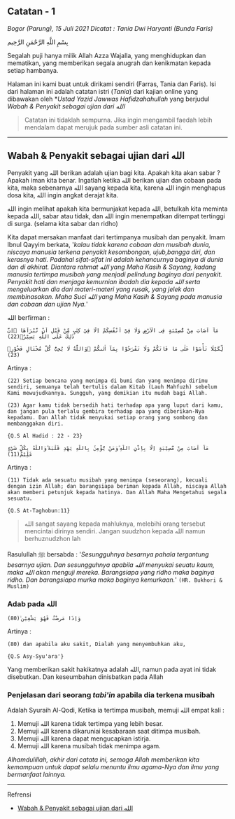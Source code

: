 ## Catatan - 1

*Bogor (Parung), 15 Juli 2021*
*Dicatat : Tania Dwi Haryanti (Bunda Faris)*

بِسْمِ اللَّهِ الرَّحْمَنِ الرَّحِيم

Segalah puji hanya milik Allah Azza Wajalla, yang menghidupkan dan mematikan, yang memberikan segala anugrah dan kenikmatan kepada setiap hambanya.

Halaman ini kami buat untuk dirikami sendiri (Farras, Tania dan Faris). Isi dari halaman ini adalah catatan istri (*Tania*) dari kajian online yang dibawakan oleh **Ustad Yazid Jawwas Hafidzahahullah* yang berjudul *Wabah & Penyakit sebagai ujian dari الله‎*

> Catatan ini tidaklah sempurna. Jika ingin mengambil faedah lebih mendalam dapat merujuk pada sumber asli catatan ini.

___

## Wabah & Penyakit sebagai ujian dari الله‎

Penyakit yang الله‎ berikan adalah ujian bagi kita. Apakah kita akan sabar ? Apakah iman kita benar.
Ingatlah ketika الله‎ berikan ujian dan cobaan pada kita, maka sebenarnya الله‎ sayang kepada kita, karena الله‎ ingin menghapus dosa kita, الله‎ ingin angkat derajat kita.

الله‎ ingin melihat apakah kita bermunjakat kepada الله‎, betulkah kita meminta kepada الله‎, sabar atau tidak, dan الله‎ ingin menempatkan ditempat tertinggi di surga. (selama kita sabar dan ridho)


Kita dapat mersakan manfaat dari tertimpanya musibah dan penyakit.
Imam Ibnul Qayyim berkata, '*kalau tidak karena cobaan dan musibah dunia, niscaya manusia terkena penyakit kesombongan, ujub,bangga diri, dan kerasnya hati. Padahal sifat-sifat ini adalah kehancurnya baginya di dunia dan di akhirat. Diantara rahmat الله‎ yang Maha Kasih & Sayang, kadang manusia tertimpa musibah yang menjadi pelindung baginya dari penyakit. Penyakit hati dan menjaga kemurnian ibadah dia kepada الله‎ serta mengeluarkan dia dari materi-materi yang rusak, yang jelek dan membinasakan. Maha Suci الله‎ yang Maha Kasih & Sayang pada manusia dan cobaan dan ujian Nya.*'


الله berfirman :
```
مَآ اَصَابَ مِنْ مُّصِيْبَةٍ فِى الْاَرْضِ وَلَا فِيْٓ اَنْفُسِكُمْ اِلَّا فِيْ كِتٰبٍ مِّنْ قَبْلِ اَنْ نَّبْرَاَهَا ۗاِنَّ ذٰلِكَ عَلَى اللّٰهِ يَسِيْرٌۖ(22)

لِّكَيْلَا تَأْسَوْا عَلٰى مَا فَاتَكُمْ وَلَا تَفْرَحُوْا بِمَآ اٰتٰىكُمْ ۗوَاللّٰهُ لَا يُحِبُّ كُلَّ مُخْتَالٍ فَخُوْرٍۙ (23)
```
Artinya :
```
(22) Setiap bencana yang menimpa di bumi dan yang menimpa dirimu sendiri, semuanya telah tertulis dalam Kitab (Lauh Mahfuzh) sebelum Kami mewujudkannya. Sungguh, yang demikian itu mudah bagi Allah.

(23) Agar kamu tidak bersedih hati terhadap apa yang luput dari kamu, dan jangan pula terlalu gembira terhadap apa yang diberikan-Nya kepadamu. Dan Allah tidak menyukai setiap orang yang sombong dan membanggakan diri.
```
`{Q.S Al Hadid : 22 - 23}`


```
مَآ اَصَابَ مِنْ مُّصِيْبَةٍ اِلَّا بِاِذْنِ اللّٰهِ ۗوَمَنْ يُّؤْمِنْۢ بِاللّٰهِ يَهْدِ قَلْبَهٗ ۗوَاللّٰهُ بِكُلِّ شَيْءٍ عَلِيْمٌ(11)
```
Artinya :
```
(11) Tidak ada sesuatu musibah yang menimpa (seseorang), kecuali dengan izin Allah; dan barangsiapa beriman kepada Allah, niscaya Allah akan memberi petunjuk kepada hatinya. Dan Allah Maha Mengetahui segala sesuatu.
```
`{Q.S At-Taghobun:11}`

> الله sangat sayang kepada mahluknya, melebihi orang tersebut mencintai dirinya sendiri. Jangan suudzhon kepada الله namun berhuznudzhon lah

Rasulullah ﷺ bersabda :
'*Sesungguhnya besarnya pahala tergantung besarnya ujian. Dan sesungguhnya apabila الله menyukai seuatu kaum, maka الله akan menguji mereka. Barangsiapa yang ridho maka baginya ridho. Dan barangsiapa murka maka baginya kemurkaan.*'
`(HR. Bukhori & Muslim)`


### Adab pada الله

```
وَاِذَا مَرِضْتُ فَهُوَ يَشْفِيْنِ ۙ(80)
```
Artinya :
```
(80) dan apabila aku sakit, Dialah yang menyembuhkan aku,
```
`{Q.S Asy-Syu'ara'}`

Yang memberikan sakit hakikatnya adalah الله, namun pada ayat ini tidak disebutkan. Dan keseumbahan dinisbatkan pada Allah

### Penjelasan dari seorang *tabi'in* apabila dia terkena musibah
Adalah Syuraih Al-Qodi, Ketika ia tertimpa musibah, memuji الله empat kali :
1. Memuji الله karena tidak tertimpa yang lebih besar.
2. Memuji الله karena dikaruniai kesabaraan saat ditimpa musibah.
3. Memuji الله karena dapat mengucapkan istirja.
4. Memuji الله karena musibah tidak menimpa agam.


*Alhamdulillah, akhir dari catata ini, semoga Allah memberikan kita kemampuan untuk dapat selalu menuntu ilmu agama-Nya dan ilmu yang bermanfaat lainnya.*




___
Refrensi
* [Wabah & Penyakit sebagai ujian dari الله‎](https://www.youtube.com/watch?v=nGxlSrd7ZTU)








